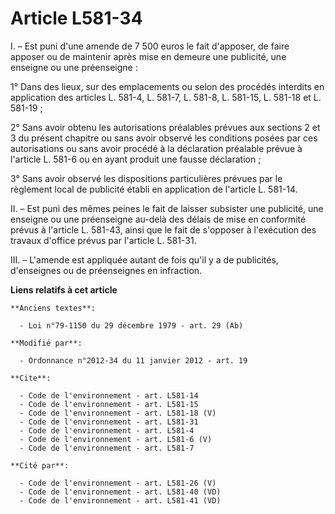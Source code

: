 # Article L581-34

I. – Est puni d'une amende de 7 500 euros le fait d'apposer, de faire apposer ou de maintenir après mise en demeure une
publicité, une enseigne ou une préenseigne : 

1° Dans des lieux, sur des emplacements ou selon des procédés interdits en application des articles L. 581-4, L. 581-7, L.
581-8, 
L. 581-15, L. 581-18 et L. 581-19 ; 

2° Sans avoir obtenu les autorisations préalables prévues aux sections 2 et 3 du présent chapitre ou sans avoir observé les
conditions posées par ces autorisations ou sans avoir procédé à la déclaration préalable prévue à l'article L. 581-6 ou en
ayant produit une fausse déclaration ; 

3° Sans avoir observé les dispositions particulières prévues par le règlement local de publicité établi en application de
l'article L. 581-14. 

II. – Est puni des mêmes peines le fait de laisser subsister une publicité, une enseigne ou une préenseigne au-delà des
délais de mise en conformité prévus à l'article L. 581-43, ainsi que le fait de s'opposer à l'exécution des travaux d'office
prévus par l'article L. 581-31. 

III. – L'amende est appliquée autant de fois qu'il y a de publicités, d'enseignes ou de préenseignes en infraction.

**Liens relatifs à cet article**

	**Anciens textes**:

	  - Loi n°79-1150 du 29 décembre 1979 - art. 29 (Ab)

	**Modifié par**:

	  - Ordonnance n°2012-34 du 11 janvier 2012 - art. 19

	**Cite**:

	  - Code de l'environnement - art. L581-14
	  - Code de l'environnement - art. L581-15
	  - Code de l'environnement - art. L581-18 (V)
	  - Code de l'environnement - art. L581-31
	  - Code de l'environnement - art. L581-4
	  - Code de l'environnement - art. L581-6 (V)
	  - Code de l'environnement - art. L581-7

	**Cité par**:

	  - Code de l'environnement - art. L581-26 (V)
	  - Code de l'environnement - art. L581-40 (VD)
	  - Code de l'environnement - art. L581-41 (VD)
